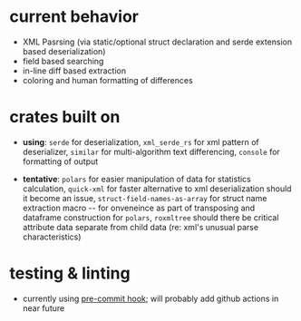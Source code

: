 # current behavior

- XML Pasrsing (via static/optional struct declaration and serde extension based deserialization)
- field based searching
- in-line diff based extraction
- coloring and human formatting of differences

# crates built on

- **using**: `serde` for deserialization, `xml_serde_rs` for xml pattern of deserializer, `similar` for multi-algorithm text differencing, `console` for formatting of output

- **tentative**: `polars` for easier manipulation of data for statistics calculation, `quick-xml` for faster alternative to xml deserialization should it become an issue, `struct-field-names-as-array` for struct name extraction macro -- for onveneince as part of transposing and dataframe construction for `polars`, `roxmltree` should there be critical attribute data separate from child data (re: xml's unusual parse characteristics)

# testing & linting

- currently using [pre-commit hook](https://github.com/ethanmsl/Boilerplate/blob/main/Rust-Boilerplate/rust-pre-commit); will probably add github actions in near future 
